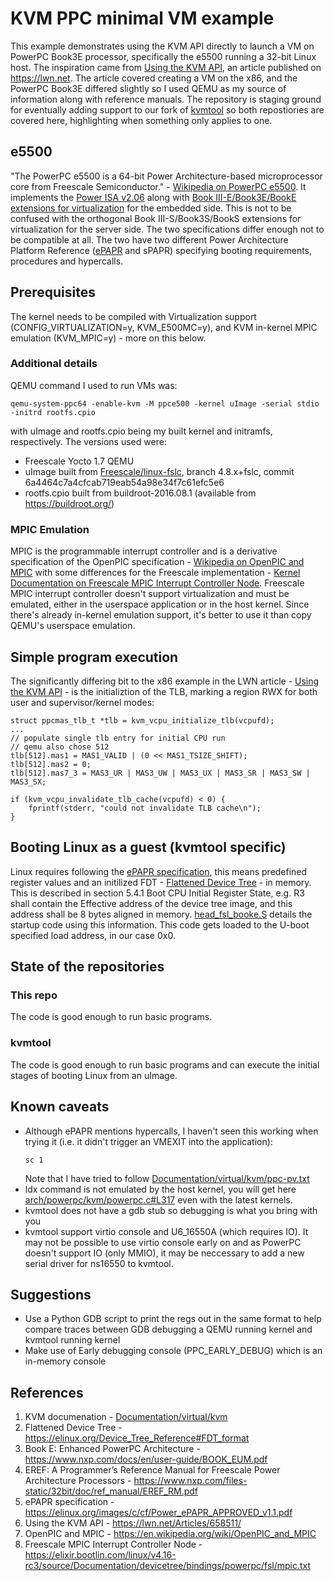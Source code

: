 # KVM PPC minimal VM example

This example demonstrates using the KVM API directly to launch a VM on PowerPC Book3E processor, specifically the e5500 running a 32-bit Linux host. The inspiration came from [Using the KVM API](https://lwn.net/Articles/658511/), an article published on https://lwn.net. The article covered creating a VM on the x86, and the PowerPC Book3E differed slightly so I used QEMU as my source of information along with reference manuals. The repository is staging ground for eventually adding support to our fork of [kvmtool](https://github.com/ThalesIgnite/kvmtool) so both repostiories are covered here, highlighting when something only applies to one.

## e5500

"The PowerPC e5500 is a 64-bit Power Architecture-based microprocessor core from Freescale Semiconductor." - [Wikipedia on PowerPC e5500](https://en.wikipedia.org/wiki/PowerPC_e5500). It implements the [Power ISA v2.06](https://en.wikipedia.org/wiki/Power_Architecture#Power_ISA_v.2.06) along with [Book III-E/Book3E/BookE extensions for virtualization](https://en.wikipedia.org/wiki/Power_Architecture#Books) for the embedded side. This is not to be confused with the orthogonal Book III-S/Book3S/BookS extensions for virtualization for the server side. The two specifications differ enough not to be compatible at all. The two have two different Power Architecture Platform Reference ([ePAPR](https://elinux.org/images/c/cf/Power_ePAPR_APPROVED_v1.1.pdf) and sPAPR) specifying booting requirements, procedures and hypercalls.

## Prerequisites

The kernel needs to be compiled with Virtualization support (CONFIG_VIRTUALIZATION=y, KVM_E500MC=y), and KVM in-kernel MPIC emulation (KVM_MPIC=y) - more on this below.

### Additional details

QEMU command I used to run VMs was:
```
qemu-system-ppc64 -enable-kvm -M ppce500 -kernel uImage -serial stdio -initrd rootfs.cpio
```

with uImage and rootfs.cpio being my built kernel and initramfs, respectively. The versions used were:
- Freescale Yocto 1.7 QEMU
- uImage built from [Freescale/linux-fslc](https://github.com/Freescale/linux-fslc.git), branch 4.8.x+fslc, commit 6a4464c7a4cfcab719eab54a98e34f7c61efc5e6
- rootfs.cpio built from buildroot-2016.08.1 (available from https://buildroot.org/)

### MPIC Emulation

MPIC is the programmable interrupt controller and is a derivative specification of the OpenPIC specification - [Wikipedia on OpenPIC and MPIC](https://en.wikipedia.org/wiki/OpenPIC_and_MPIC) with some differences for the Freescale implementation - [Kernel Documentation on Freescale MPIC Interrupt Controller Node](https://elixir.bootlin.com/linux/v4.16-rc3/source/Documentation/devicetree/bindings/powerpc/fsl/mpic.txt). Freescale MPIC interrupt controller doesn't support virtualization and must be emulated, either in the userspace application or in the host kernel. Since there's already in-kernel emulation support, it's better to use it than copy QEMU's userspace emulation.

## Simple program execution

The significantly differing bit to the x86 example in the LWN article - [Using the KVM API](https://lwn.net/Articles/658511/) - is the initializtion of the TLB, marking a region RWX for both user and supervisor/kernel modes:

```
struct ppcmas_tlb_t *tlb = kvm_vcpu_initialize_tlb(vcpufd);
...
// populate single tlb entry for initial CPU run
// qemu also chose 512
tlb[512].mas1 = MAS1_VALID | (0 << MAS1_TSIZE_SHIFT);
tlb[512].mas2 = 0;
tlb[512].mas7_3 = MAS3_UR | MAS3_UW | MAS3_UX | MAS3_SR | MAS3_SW | MAS3_SX;

if (kvm_vcpu_invalidate_tlb_cache(vcpufd) < 0) {
	fprintf(stderr, "could not invalidate TLB cache\n");
}
```

## Booting Linux as a guest (kvmtool specific)

Linux requires following the [ePAPR specification](https://elinux.org/images/c/cf/Power_ePAPR_APPROVED_v1.1.pdf), this means predefined register values and an initilized FDT - [Flattened Device Tree](https://elinux.org/Device_Tree_Reference#FDT_format) - in memory. This is described in section 5.4.1 Boot CPU Initial Register State, e.g. R3 shall contain the Effective address of the device tree image, and this address shall be 8 bytes aligned in memory. [head_fsl_booke.S](https://elixir.bootlin.com/linux/v4.16-rc3/source/arch/powerpc/kernel/head_fsl_booke.S) details the startup code using this information. This code gets loaded to the U-boot specified load address, in our case 0x0.

## State of the repositories

### This repo

The code is good enough to run basic programs.

### kvmtool

The code is good enough to run basic programs and can execute the initial stages of booting Linux from an uImage.

## Known caveats

- Although ePAPR mentions hypercalls, I haven't seen this working when trying it (i.e. it didn't trigger an VMEXIT into the application):
  ```
  sc 1
  ```
  Note that I have tried to follow [Documentation/virtual/kvm/ppc-pv.txt](https://elixir.bootlin.com/linux/v4.16-rc3/source/Documentation/virtual/kvm/ppc-pv.txt)
- ldx command is not emulated by the host kernel, you will get here [arch/powerpc/kvm/powerpc.c#L317](https://elixir.bootlin.com/linux/v4.16-rc3/source/arch/powerpc/kvm/powerpc.c#L317) even with the latest kernels.
- kvmtool does not have a gdb stub so debugging is what you bring with you
- kvmtool support virtio console and U6_16550A (which requires IO). It may not be possible to use virtio console early on and  as PowerPC doesn't support IO (only MMIO), it may be neccessary to add a new serial driver for ns16550 to kvmtool.

## Suggestions

- Use a Python GDB script to print the regs out in the same format to help compare traces between GDB debugging a QEMU running kernel and kvmtool running kernel
- Make use of Early debugging console (PPC_EARLY_DEBUG) which is an in-memory console

## References

1. KVM documenation - [Documentation/virtual/kvm](https://elixir.bootlin.com/linux/v4.16-rc3/source/Documentation/virtual/kvm)
1. Flattened Device Tree - https://elinux.org/Device_Tree_Reference#FDT_format
1. Book E: Enhanced PowerPC Architecture - https://www.nxp.com/docs/en/user-guide/BOOK_EUM.pdf
1. EREF: A Programmer’s Reference Manual for Freescale Power Architecture Processors - https://www.nxp.com/files-static/32bit/doc/ref_manual/EREF_RM.pdf
1. ePAPR specification - https://elinux.org/images/c/cf/Power_ePAPR_APPROVED_v1.1.pdf
1. Using the KVM API - https://lwn.net/Articles/658511/
1. OpenPIC and MPIC - https://en.wikipedia.org/wiki/OpenPIC_and_MPIC
1. Freescale MPIC Interrupt Controller Node - https://elixir.bootlin.com/linux/v4.16-rc3/source/Documentation/devicetree/bindings/powerpc/fsl/mpic.txt
